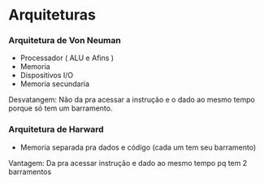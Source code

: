 
# Arquiteturas

### Arquitetura de Von Neuman 

- Processador ( ALU e Afins )
- Memoria 
- Dispositivos I/O 
- Memoria secundaria

Desvatangem: Não da pra acessar a instrução e o dado ao mesmo tempo porque só tem um barramento.

### Arquitetura de Harward

- Memoria separada pra dados e código (cada um tem seu barramento)

Vantagem: Da pra acessar instrução e dado ao mesmo tempo pq tem 2 barramentos
